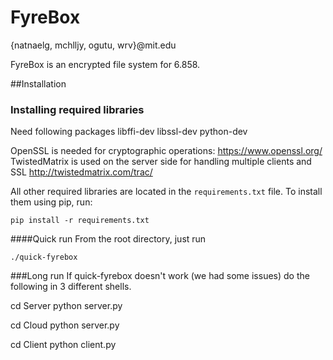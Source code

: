 FyreBox
=======
{natnaelg, mchlljy, ogutu, wrv}@mit.edu

FyreBox is an encrypted file system for 6.858. 

##Installation
### Installing required libraries
Need following packages
libffi-dev
libssl-dev
python-dev

OpenSSL is needed for cryptographic operations: https://www.openssl.org/ 
TwistedMatrix is used on the server side for handling multiple clients and SSL http://twistedmatrix.com/trac/

All other required libraries are located in the `requirements.txt` file. To install
them using pip, run:

    pip install -r requirements.txt

####Quick run
From the root directory, just run

    ./quick-fyrebox
###Long run
If quick-fyrebox doesn't work (we had some issues) do the following in 3
different shells.

cd Server
python server.py

cd Cloud
python server.py

cd Client
python client.py
